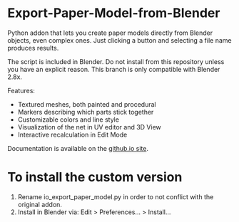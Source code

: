 # Export-Paper-Model-from-Blender
Python addon that lets you create paper models directly from Blender objects, even complex ones. Just clicking a button and selecting a file name produces results.

The script is included in Blender. Do not install from this repository unless you have an explicit reason.
This branch is only compatible with Blender 2.8x.

Features:
 * Textured meshes, both painted and procedural
 * Markers describing which parts stick together
 * Customizable colors and line style
 * Visualization of the net in UV editor and 3D View
 * Interactive recalculation in Edit Mode

Documentation is available on the [github.io site](http://addam.github.io/Export-Paper-Model-from-Blender).

# To install the custom version
1) Rename io_export_paper_model.py in order to not conflict with the original addon.
2) Install in Blender via:  Edit > Preferences... > Install...
